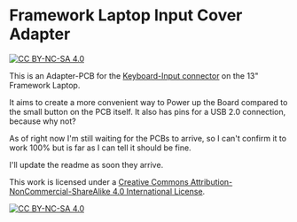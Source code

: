 # Framework Laptop Input Cover Adapter

[![CC BY-NC-SA 4.0][cc-by-nc-sa-shield]][cc-by-nc-sa]

This is an Adapter-PCB for the [Keyboard-Input connector](https://github.com/FrameworkComputer/Framework-Laptop-13/blob/main/Electrical/Pinouts.md#input-cover-interface) on the 13" Framework Laptop.

It aims to create a more convenient way to Power up the Board compared to the small button on the PCB itself. It also has pins for a USB 2.0 connection, because why not?

As of right now I'm still waiting for the PCBs to arrive, so I can't confirm it to work 100% but is far as I can tell it should be fine.

I'll update the readme as soon they arrive.


This work is licensed under a
[Creative Commons Attribution-NonCommercial-ShareAlike 4.0 International License][cc-by-nc-sa].

[![CC BY-NC-SA 4.0][cc-by-nc-sa-image]][cc-by-nc-sa]

[cc-by-nc-sa]: http://creativecommons.org/licenses/by-nc-sa/4.0/
[cc-by-nc-sa-image]: https://licensebuttons.net/l/by-nc-sa/4.0/88x31.png
[cc-by-nc-sa-shield]: https://img.shields.io/badge/License-CC%20BY--NC--SA%204.0-lightgrey.svg